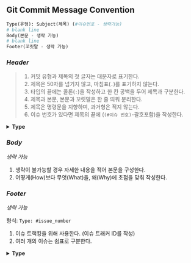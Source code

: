## Git Commit Message Convention

```python
Type(유형): Subject(제목) (#이슈번호 - 생략가능)
# blank line
Body(본문 - 생략 가능)
# blank line
Footer(꼬릿말 - 생략 가능)
```


### *Header*

> 1. 커밋 유형과 제목의 첫 글자는 대문자로 표기한다.
> 2. 제목은 50자를 넘기지 않고, 마침표(`.`)를 표기하지 않는다.
> 3. 타입의 끝에는 콜론(`:`)을 작성하고 한 칸 공백을 두어 제목과 구분한다.
> 4. 제목과 본문, 본문과 꼬릿말은 한 줄 띄워 분리한다.
> 5. 제목은 명령문을 지향하며, 과거형은 적지 않는다.
> 6. 이슈 번호가 있다면 제목의 끝에 (`(#이슈 번호)`-괄호포함)을 작성한다.

<details>
<summary><b>Type</b></summary>
<div markdown="1">       

|Type|Explanation|
|:---|:---|
|Feat|새로운 기능을 추가
|Fix|	버그를 고친 경우
|Chore|	간단한 수정 혹은 빌드 업데이트
|Design|	사용자 UI 디자인 변경
|!BREAKING CHANGE|	커다란 API 변경
|!HOTFIX|	급하게 치명적인 버그를 고쳐야하는 경우
|Style|	코드에 변화가 없는 수정 (코드 포맷 변경, 세미 콜론 누락, 들여쓰기 등)
|Refactor|	프로덕션 코드 리팩토링 (결과의 변경 없이 코드의 구조를 재조정 / 가독성을 높여 유지보수를 하는 경우)
|Comment|	필요한 주석 추가 및 변경
|Docs|	문서를 수정한 경우
|Test|	테스트 코드 (테스트 추가/ 테스트 코드 리팩토링) - 프로덕션 코드 변경 없음
|Build|	빌드 테스트 업데이트, 패키지 매니저 설정 - 프로덕션 코드 변경 없음
|Rename|	파일 혹은 폴더명을 수정하는 경우
|Remove|	파일을 삭제하는 경우
|Move|	코드나 파일을 이동하는 경우

</div>
</details>


### *Body*

*생략 가능*

1. 생략이 불가능할 경우 자세한 내용을 적어 본문을 구성한다.
2. 어떻게(How)보다 무엇(What)을, 왜(Why)에 초점을 맞춰 작성한다.


### *Footer*

*생략 가능*

형식: `Type: #issue_number`

1. 이슈 트랙킹을 위해 사용한다. (이슈 트래커 ID를 작성)
2. 여러 개의 이슈는 쉼표로 구분한다.

<details>
<summary><b>Type</b></summary>
<div markdown="1">       

|Type|Explanation|
|:---|:---|
|Resolves|이슈 해결
|Fixes|이슈 수정중
|Ref|참고할 이슈가 있음


</div>
</details>
